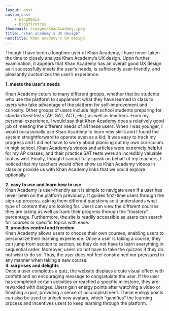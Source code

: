 ```yaml
--- 
layout: post
custom_css: 
    - blogMedia
    - blogfirstcss
thumbnail: /images/KhanAcademy.jpeg
title: "khan academy's UX design"
nextTitle: khan academy's UX design
---
```


Though I have been a longtime user of Khan Academy, I have never taken the time to closely analyze Khan Academy’s UX design. Upon further examination, it appears that Khan Academy has an overall good UX design as it successfully meets the user’s needs, is sufficiently user-friendly, and pleasantly customizes the user’s experience. 
<div class = "extraSpace"></div>

<div class = "numbers"><b>1.	meets the user’s needs</b></div>

Khan Academy caters to many different groups, whether that be students who use the platform to supplement what they have learned in class to users who take advantage of the platform for self-improvement and curiosity. Other groups of users include high school students preparing for standardized tests (AP, SAT, ACT, etc.) as well as teachers. From my personal experience, I would say that Khan Academy does a relatively good job of meeting the different needs of all these users. When I was younger, I would occasionally use Khan Academy to learn new skills and I found the system straightforward to operate even as a kid; it was easy to track my progress and I did not have to worry about planning out my own curriculum. In high school, Khan Academy’s videos and articles were extremely helpful for my AP classes, and their practice SAT tests were an incredibly valuable tool as well. Finally, though I cannot fully speak on behalf of my teachers, I noticed that my teachers would often show us Khan Academy videos in class or provide us with Khan Academy links that we could explore optionally. 

<div class = "extraSpace"></div>

<div class = "numbers"><b>2.	easy to use and learn how to use</b></div>
Khan Academy is user-friendly as it is simple to navigate even if a user has never been on the platform previously. It guides first-time users through the sign-up process, asking them different questions so it understands what type of content they are looking for. Users can view the different courses they are taking as well as track their progress through the “mastery” percentage. Furthermore, the site is readily accessible as users can search for courses or specific topics with ease. 
 
<div class = "extraSpace"></div>

<div class = "numbers"><b>3.	provides control and freedom</b></div>
Khan Academy allows users to choose their own courses, enabling users to personalize their learning experience. Once a user is taking a course, they can jump from section to section, so they do not have to learn everything in sequential order. Moreover, users do not have to take the quizzes if they do not wish to do so. Thus, the user does not feel constrained nor pressured in any manner when taking a new course. 

<div class = "extraSpace"></div>

<div class = "numbers"><b>4.	surprises and delights</b></div>
Once a user completes a quiz, the website displays a cute visual effect with confetti and an encouraging message to congratulate the user. If the user has completed certain activities or reached a specific milestone, they are rewarded with badges. Users gain energy points after watching a video or finishing a quiz, providing a sense of accomplishment. These energy points can also be used to unlock new avatars, which “gamifies” the learning process and incentives users to keep learning through the platform. 

